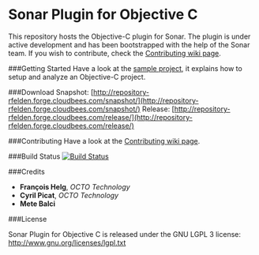 Sonar Plugin for Objective C
============================
This repository hosts the Objective-C plugin for Sonar. The plugin is under active development and has been bootstrapped with the help of the Sonar team. If you wish to contribute, check the [Contributing wiki page](https://github.com/octo-technology/sonar-objective-c/wiki/Contributing).

###Getting Started
Have a look at the [sample project](https://github.com/octo-technology/sample-sonar-objective-c), it explains how to setup and analyze an Objective-C project.

###Download
Snapshot: [http://repository-rfelden.forge.cloudbees.com/snapshot/](http://repository-rfelden.forge.cloudbees.com/snapshot/)
Release: [http://repository-rfelden.forge.cloudbees.com/release/](http://repository-rfelden.forge.cloudbees.com/release/)

###Contributing
Have a look at the [Contributing wiki page](https://github.com/octo-technology/sonar-objective-c/wiki/Contributing).

###Build Status
[![Build Status](https://rfelden.ci.cloudbees.com/job/sonar-objective-c/badge/icon)](https://rfelden.ci.cloudbees.com/job/sonar-objective-c/)

###Credits
* **François Helg**, *OCTO Technology*
* **Cyril Picat**, *OCTO Technology*
* **Mete Balci**

###License

Sonar Plugin for Objective C is released under the GNU LGPL 3 license:
http://www.gnu.org/licenses/lgpl.txt